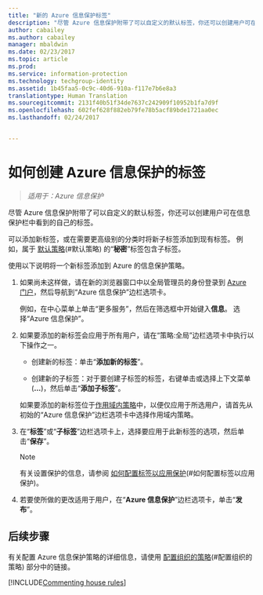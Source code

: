```yaml
---
title: "新的 Azure 信息保护标签"
description: "尽管 Azure 信息保护附带了可以自定义的默认标签，你还可以创建用户可在信息保护栏中看到的自己的标签。"
author: cabailey
ms.author: cabailey
manager: mbaldwin
ms.date: 02/23/2017
ms.topic: article
ms.prod: 
ms.service: information-protection
ms.technology: techgroup-identity
ms.assetid: 1b45faa5-0c9c-40d6-910a-f117e7b6e8a3
translationtype: Human Translation
ms.sourcegitcommit: 2131f40b51f34de7637c242909f10952b1fa7d9f
ms.openlocfilehash: 602fef628f882eb79fe78b5acf89bde1721aa0ec
ms.lasthandoff: 02/24/2017


---
```


# <a name="how-to-create-a-new-label-for-azure-information-protection"></a>如何创建 Azure 信息保护的标签

>*适用于：Azure 信息保护*

尽管 Azure 信息保护附带了可以自定义的默认标签，你还可以创建用户可在信息保护栏中看到的自己的标签。

可以添加新标签，或在需要更高级别的分类时将新子标签添加到现有标签。 例如，属于 [默认策略](configure-policy-default.md)(#默认策略) 的“**秘密**”标签包含子标签。

使用以下说明将一个新标签添加到 Azure 的信息保护策略。

1. 如果尚未这样做，请在新的浏览器窗口中以全局管理员的身份登录到 [Azure 门户](https://portal.azure.com)，然后导航到“Azure 信息保护”边栏选项卡。 
    
    例如，在中心菜单上单击“更多服务”，然后在筛选框中开始键入**信息**。 选择“Azure 信息保护”。

2. 如果要添加的新标签会应用于所有用户，请在“策略:全局”边栏选项卡中执行以下操作之一。 

    - 创建新的标签：单击“**添加新的标签**”。

    - 创建新的子标签：对于要创建子标签的标签，右键单击或选择上下文菜单 (**...**)，然后单击“**添加子标签**”。


     如果要添加的新标签位于[作用域内策略](configure-policy-scope.md)中，以便仅应用于所选用户，请首先从初始的“Azure 信息保护”边栏选项卡中选择作用域内策略。

3. 在“**标签**”或“**子标签**”边栏选项卡上，选择要应用于此新标签的选项，然后单击“**保存**”。

    > [!NOTE]
    >有关设置保护的信息，请参阅 [如何配置标签以应用保护](configure-policy-protection.md)(#如何配置标签以应用保护)。

4. 若要使所做的更改适用于用户，在“**Azure 信息保护**”边栏选项卡，单击“**发布**”。

## <a name="next-steps"></a>后续步骤

有关配置 Azure 信息保护策略的详细信息，请使用 [配置组织的策略](configure-policy.md#configuring-your-organizations-policy)(#配置组织的策略) 部分中的链接。  

[!INCLUDE[Commenting house rules](../includes/houserules.md)]


